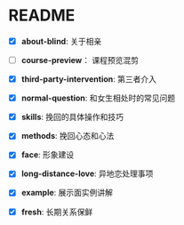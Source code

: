 # README 

- [x] **about-blind**: 关于相亲


- [ ] **course-preview**： 课程预览混剪


- [x] **third-party-intervention**: 第三者介入


- [x] **normal-question**: 和女生相处时的常见问题


- [x] **skills**: 挽回的具体操作和技巧


- [x] **methods**: 挽回心态和心法


- [x] **face**: 形象建设


- [x] **long-distance-love**: 异地恋处理事项


- [x] **example**: 展示面实例讲解


- [x] **fresh**: 长期关系保鲜